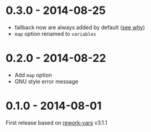 # 0.3.0 - 2014-08-25

* fallback now are always added by default ([see why](http://www.w3.org/TR/css-variables/#invalid-variables))
* `map` option renamed to `variables`

# 0.2.0 - 2014-08-22

* Add `map` option
* GNU style error message

# 0.1.0 - 2014-08-01

First release based on [rework-vars](https://github.com/reworkcss/rework-vars) v3.1.1
